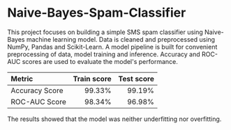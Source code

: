 # Naive-Bayes-Spam-Classifier

This project focuses on building a simple SMS spam classifier using Naive-Bayes machine learning model. Data is cleaned and preprocessed using NumPy, Pandas and Scikit-Learn. A model pipeline is built for convenient preprocessing of data, model training and inference. Accuracy and ROC-AUC scores are used to evaluate the model's performance. 

|Metric|Train score|Test score|
|:-|-:|-:|
|Accuracy Score|99.33%|99.19%|
|ROC-AUC Score|98.34%|96.98%|

The results showed that the model was neither underfitting nor overfitting.
